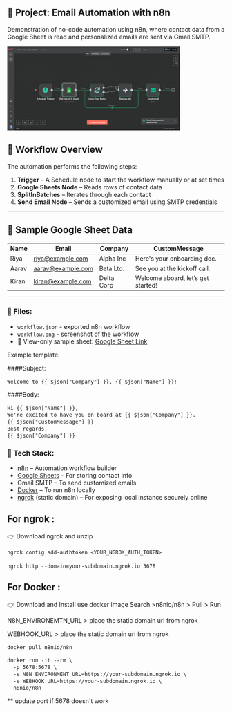 ## 📌 Project: Email Automation with n8n

Demonstration of no-code automation using n8n, where contact data from a Google Sheet is read and personalized emails are sent via Gmail SMTP.

<img src="Screenshot (1103).png" alt="Screenshot" width="400"/>

## 🚀 Workflow Overview

The automation performs the following steps:

1. **Trigger** – A Schedule node to start the workflow manually or at set times
2. **Google Sheets Node** – Reads rows of contact data
3. **SplitInBatches** – Iterates through each contact
4. **Send Email Node** – Sends a customized email using SMTP credentials

---

## 📝 Sample Google Sheet Data

| Name  | Email             | Company    | CustomMessage                      |
|-------|-------------------|------------|------------------------------------|
| Riya  | riya@example.com  | Alpha Inc  | Here's your onboarding doc.        |
| Aarav | aarav@example.com | Beta Ltd.  | See you at the kickoff call.       |
| Kiran | kiran@example.com | Delta Corp | Welcome aboard, let’s get started! |


---


### 📂 Files:
- `workflow.json` - exported n8n workflow
- `workflow.png` - screenshot of the workflow
- 🔗 View-only sample sheet: [Google Sheet Link](https://docs.google.com/spreadsheets/d/1UcEXq1SiNRUdXt57SeVi1e-5zSgqY2PG5u_09CJzLeM/edit?usp=sharing)

Example template:

####Subject: 
```
Welcome to {{ $json["Company"] }}, {{ $json["Name"] }}!
```

####Body:

```
Hi {{ $json["Name"] }},
We're excited to have you on board at {{ $json["Company"] }}.
{{ $json["CustomMessage"] }}
Best regards,
{{ $json["Company"] }}
```

### 🔧 Tech Stack:
- [n8n](https://n8n.io/) – Automation workflow builder
- [Google Sheets](https://sheets.google.com/) – For storing contact info
- Gmail SMTP – To send customized emails
- [Docker](https://www.docker.com/) – To run n8n locally
- [ngrok](https://ngrok.com/downloads) (static domain) – For exposing local instance securely online


## For ngrok :

👉 Download ngrok and unzip
```
ngrok config add-authtoken <YOUR_NGROK_AUTH_TOKEN>

ngrok http --domain=your-subdomain.ngrok.io 5678
```


## For Docker :
👉 Download and Install 
use docker image 
Search >n8nio/n8n > Pull > Run 

N8N_ENVIRONEMTN_URL > place the static domain url from ngrok

WEBHOOK_URL > place the static domain url from ngrok

```
docker pull n8nio/n8n
```

```
docker run -it --rm \
  -p 5678:5678 \
  -e N8N_ENVIRONMENT_URL=https://your-subdomain.ngrok.io \
  -e WEBHOOK_URL=https://your-subdomain.ngrok.io \
  n8nio/n8n

```

** update port if 5678 doesn't work

